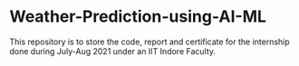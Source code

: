 # Weather-Prediction-using-AI-ML
This repository is to store the code, report and certificate for the internship done during July-Aug 2021 under an IIT Indore Faculty. 

